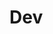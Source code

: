 # Dev

<ExampleBasic></ExampleBasic>

<script>
import ExampleBasic from './examples/ExampleBasic.vue';

export default {
  components: {
    ExampleBasic,
  }
}
</script>

<style>
.carousel__item {
  min-height: 200px;
  width: 100%;
  background-color: #642afb;
  color: #fff;
  font-size: 20px;
  border-radius: 8px;
  display: flex;
  justify-content: center;
  align-items: center;
}

.carousel__slide {
  padding: 1px;
}
</style>
